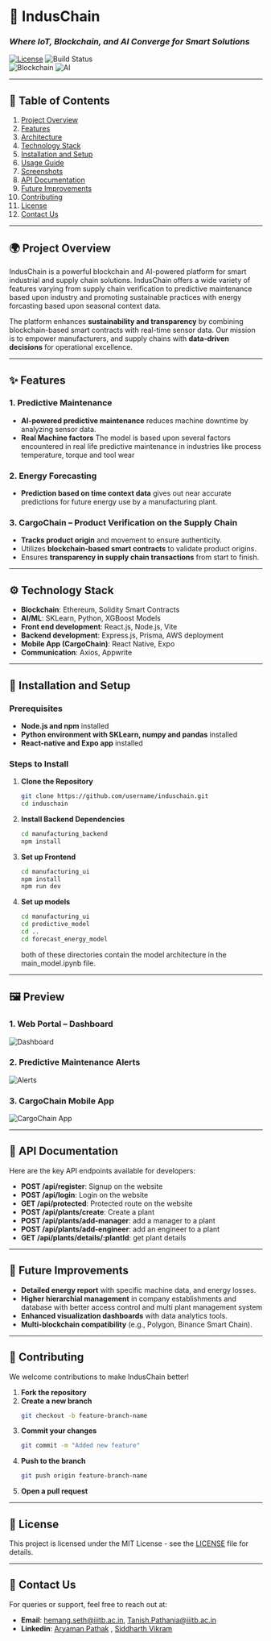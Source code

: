 # 🚀 **IndusChain**  
### _Where IoT, Blockchain, and AI Converge for Smart Solutions_  

[![License](https://img.shields.io/badge/License-MIT-blue.svg)](LICENSE) ![Build Status](https://img.shields.io/badge/Build-Stable-green.svg)  
 ![Blockchain](https://img.shields.io/badge/Blockchain-Ethereum-red.svg) ![AI](https://img.shields.io/badge/AI-Predictive%20Maintenance-purple.svg)  

---

## 📖 **Table of Contents**  
1. [Project Overview](#project-overview)  
2. [Features](#features)  
3. [Architecture](#architecture)
4. [Technology Stack](#technology-stack)  
5. [Installation and Setup](#installation-and-setup)  
6. [Usage Guide](#usage-guide)  
7. [Screenshots](#screenshots)  
8. [API Documentation](#api-documentation)  
9. [Future Improvements](#future-improvements)  
10. [Contributing](#contributing)  
11. [License](#license)  
12. [Contact Us](#contact-us)  

---

## 🌍 **Project Overview**  
IndusChain is a powerful blockchain and AI-powered platform for smart industrial and supply chain solutions. IndusChain offers a wide variety of features varying from supply chain verification to predictive maintenance based upon industry and promoting sustainable practices with energy forcasting based upon seasonal context data. 

The platform enhances **sustainability and transparency** by combining blockchain-based smart contracts with real-time sensor data. Our mission is to empower  manufacturers, and supply chains with **data-driven decisions** for operational excellence.

---

## ✨ **Features**  

### 1. Predictive Maintenance 
- **AI-powered predictive maintenance** reduces machine downtime by analyzing sensor data.  
- **Real Machine factors** The model is based upon several factors encountered in real life predictive maintenance in industries like process temperature, torque and tool wear

### 2. Energy Forecasting  
- **Prediction based on time context data** gives out near accurate predictions for future energy use by a manufacturing plant. 

### 3. CargoChain – Product Verification on the Supply Chain  
- **Tracks product origin** and movement to ensure authenticity.  
- Utilizes **blockchain-based smart contracts** to validate product origins.  
- Ensures **transparency in supply chain transactions** from start to finish.

---

## ⚙️ **Technology Stack**   
- **Blockchain**: Ethereum, Solidity Smart Contracts  
- **AI/ML**: SKLearn, Python, XGBoost Models 
- **Front end development**: React.js, Node.js, Vite
- **Backend development**: Express.js, Prisma, AWS deployment
- **Mobile App (CargoChain)**: React Native, Expo
- **Communication**: Axios, Appwrite

---

## 🚀 **Installation and Setup**  

### Prerequisites  
- **Node.js and npm** installed  
- **Python environment with SKLearn, numpy and pandas** installed
- **React-native and Expo app** installed

### Steps to Install  
1. **Clone the Repository**  
   ```bash
   git clone https://github.com/username/induschain.git
   cd induschain
   ```

2. **Install Backend Dependencies**  
   ```bash
   cd manufacturing_backend
   npm install
   ```

3. **Set up Frontend**  
   ```bash
   cd manufacturing_ui
   npm install
   npm run dev
   ```
4. **Set up models**
   ```bash
   cd manufacturing_ui
   cd predictive_model
   cd ..
   cd forecast_energy_model
   ```
   both of these directories contain the model architecture in the main_model.ipynb file. 

---



## 🖼 **Preview**  
### 1. Web Portal – Dashboard  
![Dashboard](./assets/dashboard.png)  

### 2. Predictive Maintenance Alerts  
![Alerts](./assets/alerts.png)  

### 3. CargoChain Mobile App  
![CargoChain App](./assets/cargochain.png)  

---

## 📑 **API Documentation**  
Here are the key API endpoints available for developers:  

- **POST /api/register**: Signup on the website 
- **POST /api/login**: Login on the website
- **GET /api/protected**: Protected route on the website
- **POST /api/plants/create**: Create a plant
- **POST /api/plants/add-manager**: add a manager to a plant
- **POST /api/plants/add-engineer**: add an engineer to a plant
- **GET /api/plants/details/:plantId**: get plant details

---

## 🚀 **Future Improvements**  
- **Detailed energy report** with specific machine data, and energy losses. 
- **Higher hierarchial management** in company establishments and database with better access control and multi plant management system
- **Enhanced visualization dashboards** with data analytics tools.  
- **Multi-blockchain compatibility** (e.g., Polygon, Binance Smart Chain).

---

## 🤝 **Contributing**  
We welcome contributions to make IndusChain better!  

1. **Fork the repository**  
2. **Create a new branch**  
   ```bash
   git checkout -b feature-branch-name
   ```
3. **Commit your changes**  
   ```bash
   git commit -m "Added new feature"
   ```
4. **Push to the branch**  
   ```bash
   git push origin feature-branch-name
   ```
5. **Open a pull request**

---

## 📜 **License**  
This project is licensed under the MIT License - see the [LICENSE](LICENSE) file for details.

---

## 📧 **Contact Us**  
For queries or support, feel free to reach out at:  
- **Email**: hemang.seth@iiitb.ac.in, Tanish.Pathania@iiitb.ac.in
- **Linkedin**: [Aryaman Pathak]([http://www.induschain.io](https://www.linkedin.com/in/aryaman-pathak/)) , [Siddharth Vikram](https://www.linkedin.com/in/siddharth-vikram-523835219/)
